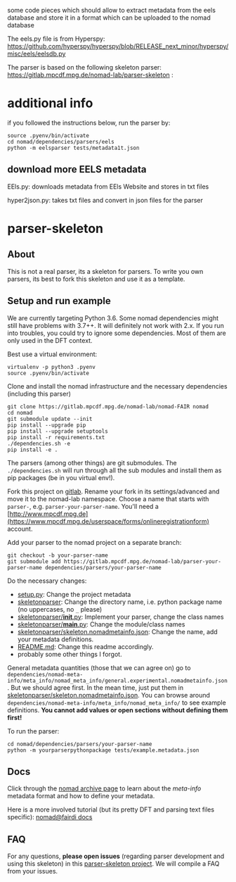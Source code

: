 some code pieces which should allow to extract metadata from the eels database and store it in a format which can be uploaded to the nomad database

The eels.py file is from Hyperspy: https://github.com/hyperspy/hyperspy/blob/RELEASE_next_minor/hyperspy/misc/eels/eelsdb.py

The parser is based on the following skeleton parser: https://gitlab.mpcdf.mpg.de/nomad-lab/parser-skeleton :

# additional info

if you followed the instructions below, run the parser by:

```
source .pyenv/bin/activate
cd nomad/dependencies/parsers/eels
python -m eelsparser tests/metadata1t.json
```

## download more EELS metadata

EEls.py: downloads metadata from EEls Website and stores in txt files


hyper2json.py: takes txt files and convert in json files for the parser


# parser-skeleton

## About

This is not a real parser, its a skeleton for parsers. To write you own parsers, its
best to fork this skeleton and use it as a template.

## Setup and run example

We are currently targeting Python 3.6. Some nomad dependencies might still have problems
with 3.7++. It will definitely not work with 2.x. If you run into troubles, you could
try to ignore some dependencies. Most of them are only used in the DFT context.

Best use a virtual environment:
```
virtualenv -p python3 .pyenv
source .pyenv/bin/activate
```

Clone and install the nomad infrastructure and the necessary dependencies (including this parser)
```
git clone https://gitlab.mpcdf.mpg.de/nomad-lab/nomad-FAIR nomad
cd nomad
git submodule update --init
pip install --upgrade pip
pip install --upgrade setuptools
pip install -r requirements.txt
./dependencies.sh -e
pip install -e .
```

The parsers (among other things) are git submodules. The `./dependencies.sh` will run
through all the sub modules and install them as pip packages (be in you virtual env!).

Fork this project on [gitlab](https://gitlab.mpcdf.mpg.de/nomad-lab/parser-skeleton).
Rename your fork in its settings/advanced and move it to the nomad-lab namespace.
Choose a name that starts with `parser-`, e.g. `parser-your-parser-name`.
You'll need a [http://www.mpcdf.mpg.de](https://www.mpcdf.mpg.de/userspace/forms/onlineregistrationform) account.

Add your parser to the nomad project on a separate branch:
```
git checkout -b your-parser-name
git submodule add https://gitlab.mpcdf.mpg.de/nomad-lab/parser-your-parser-name dependencies/parsers/your-parser-name
```

Do the necessary changes:
- [setup.py](setup.py): Change the project metadata
- [skeletonparser](skeletonparser): Change the directory name, i.e. python package name (no uppercases, no `_` please)
- [skeletonparser/__init__.py](skeletonparser/__init__.py): Implement your parser, change the class names
- [skeletonparser/__main__.py](skeletonparser/__main__.py): Change the module/class names
- [skeletonparser/skeleton.nomadmetainfo.json](skeletonparser/skeleton.nomadmetainfo.json): Change the name, add your metadata definitions.
- [README.md](README.md): Change this readme accordingly.
- probably some other things I forgot.

General metadata quantities (those that we can agree on) go to
`dependencies/nomad-meta-info/meta_info/nomad_meta_info/general.experimental.nomadmetainfo.json`.
But we should agree first. In the mean time, just put them in [skeletonparser/skeleton.nomadmetainfo.json](skeletonparser/skeleton.nomadmetainfo.json).
You can browse around `dependencies/nomad-meta-info/meta_info/nomad_meta_info/` to
see example definitions. **You cannot add values or open sections without defining them first!**

To run the parser:
```
cd nomad/dependencies/parsers/your-parser-name
python -m yourparserpythonpackage tests/example.metadata.json
```

## Docs

Click through the [nomad archive page](https://metainfo.nomad-coe.eu/nomadmetainfo_public/archive.html)
to learn about the *meta-info* metadata format and how to define your metadata.

Here is a more involved tutorial (but its pretty DFT and parsing text files specific):
[nomad@fairdi docs](http://enc-staging-nomad.esc.rzg.mpg.de/fairdi/nomad/docs/parser_tutorial.html)

## FAQ

For any questions, **please open issues** (regarding parser development and using this skeleton)
in this [parser-skeleton project](https://gitlab.mpcdf.mpg.de/nomad-lab/parser-skeleton/issues).
We will compile a FAQ from your issues.
